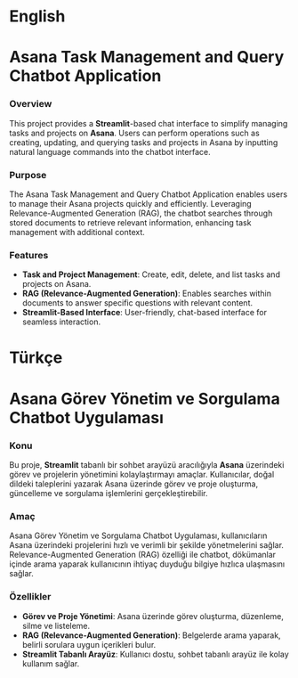 # English
# Asana Task Management and Query Chatbot Application

### Overview
This project provides a **Streamlit**-based chat interface to simplify managing tasks and projects on **Asana**. Users can perform operations such as creating, updating, and querying tasks and projects in Asana by inputting natural language commands into the chatbot interface.

### Purpose
The Asana Task Management and Query Chatbot Application enables users to manage their Asana projects quickly and efficiently. Leveraging Relevance-Augmented Generation (RAG), the chatbot searches through stored documents to retrieve relevant information, enhancing task management with additional context.

### Features
- **Task and Project Management**: Create, edit, delete, and list tasks and projects on Asana.
- **RAG (Relevance-Augmented Generation)**: Enables searches within documents to answer specific questions with relevant content.
- **Streamlit-Based Interface**: User-friendly, chat-based interface for seamless interaction.


# Türkçe
# Asana Görev Yönetim ve Sorgulama Chatbot Uygulaması

### Konu
Bu proje, **Streamlit** tabanlı bir sohbet arayüzü aracılığıyla **Asana** üzerindeki görev ve projelerin yönetimini kolaylaştırmayı amaçlar. Kullanıcılar, doğal dildeki taleplerini yazarak Asana üzerinde görev ve proje oluşturma, güncelleme ve sorgulama işlemlerini gerçekleştirebilir.

### Amaç
Asana Görev Yönetim ve Sorgulama Chatbot Uygulaması, kullanıcıların Asana üzerindeki projelerini hızlı ve verimli bir şekilde yönetmelerini sağlar. Relevance-Augmented Generation (RAG) özelliği ile chatbot, dökümanlar içinde arama yaparak kullanıcının ihtiyaç duyduğu bilgiye hızlıca ulaşmasını sağlar.

### Özellikler
- **Görev ve Proje Yönetimi**: Asana üzerinde görev oluşturma, düzenleme, silme ve listeleme.
- **RAG (Relevance-Augmented Generation)**: Belgelerde arama yaparak, belirli sorulara uygun içerikleri bulur.
- **Streamlit Tabanlı Arayüz**: Kullanıcı dostu, sohbet tabanlı arayüz ile kolay kullanım sağlar.
